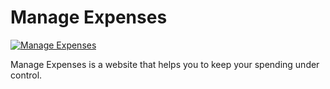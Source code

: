Manage Expenses
=======

[![Manage Expenses](http://manage-expenses.com/favicon.ico)](http://manage-expenses.com)

Manage Expenses is a website that helps you to keep your spending under control.